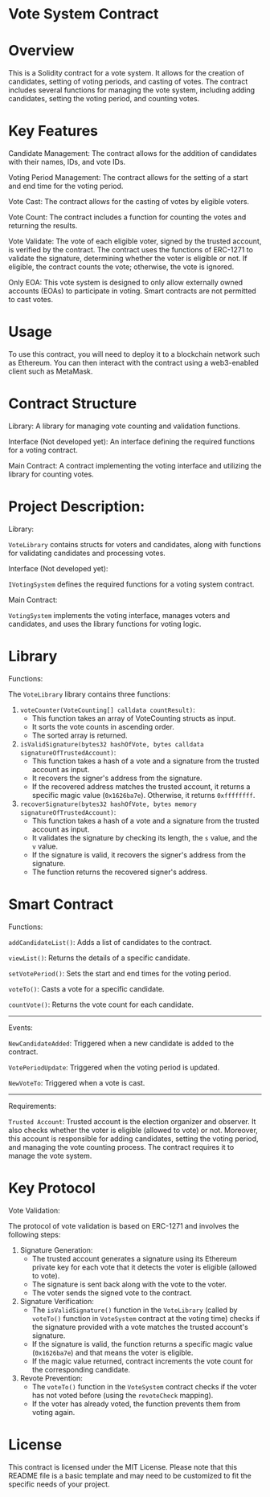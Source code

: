 # Vote System Contract
# Overview

This is a Solidity contract for a vote system. It allows for the creation of candidates, setting of voting periods, and casting of votes. The contract includes several functions for managing the vote system, including adding candidates, setting the voting period, and counting votes.

# Key Features

Candidate Management: The contract allows for the addition of candidates with their names, IDs, and vote IDs.

Voting Period Management: The contract allows for the setting of a start and end time for the voting period.

Vote Cast: The contract allows for the casting of votes by eligible voters.

Vote Count: The contract includes a function for counting the votes and returning the results.

Vote Validate: The vote of each eligible voter, signed by the trusted account, is verified by the contract. The contract uses the functions of ERC-1271 to validate the signature, determining whether the voter is eligible or not. If eligible, the contract counts the vote; otherwise, the vote is ignored.

Only EOA: This vote system is designed to only allow externally owned accounts (EOAs) to participate in voting. Smart contracts are not permitted to cast votes.

# Usage

To use this contract, you will need to deploy it to a blockchain network such as Ethereum. You can then interact with the contract using a web3-enabled client such as MetaMask.

# Contract Structure

Library:
A library for managing vote counting and validation functions.

Interface (Not developed yet):
An interface defining the required functions for a voting contract.

Main Contract:
A contract implementing the voting interface and utilizing the library for counting votes.
          
# Project Description:

Library: 

`VoteLibrary` contains structs for voters and candidates, along with functions for validating candidates and processing votes.

Interface (Not developed yet):

`IVotingSystem` defines the required functions for a voting system contract.

Main Contract:

`VotingSystem` implements the voting interface, manages voters and candidates, and uses the library functions for voting logic.

# Library

 Functions:

The `VoteLibrary` library contains three functions:
1) `voteCounter(VoteCounting[] calldata countResult)`:
   * This function takes an array of VoteCounting structs as input.
   * It sorts the vote counts in ascending order.
   * The sorted array is returned.
2) `isValidSignature(bytes32 hashOfVote, bytes calldata signatureOfTrustedAccount)`:
   * This function takes a hash of a vote and a signature from the trusted account as input.
   * It recovers the signer's address from the signature.
   * If the recovered address matches the trusted account, it returns a specific magic value (`0x1626ba7e`). Otherwise, it returns `0xffffffff`.
3) `recoverSignature(bytes32 hashOfVote, bytes memory signatureOfTrustedAccount)`:
   * This function takes a hash of a vote and a signature from the trusted account as input.
   * It validates the signature by checking its length, the `s` value, and the `v` value.
   * If the signature is valid, it recovers the signer's address from the signature.
   * The function returns the recovered signer's address.

# Smart Contract

Functions:

`addCandidateList()`: Adds a list of candidates to the contract.

`viewList()`: Returns the details of a specific candidate.

`setVotePeriod()`: Sets the start and end times for the voting period.

`voteTo()`: Casts a vote for a specific candidate.

`countVote()`: Returns the vote count for each candidate.

****************************************************************

Events: 

`NewCandidateAdded`: Triggered when a new candidate is added to the contract.

`VotePeriodUpdate`: Triggered when the voting period is updated.

`NewVoteTo`: Triggered when a vote is cast.

*****************************************************************

Requirements:

`Trusted Account`: Trusted account is the election organizer and observer. It also checks whether the voter is eligible (allowed to vote) or not. Moreover, this account is responsible for adding candidates, setting the voting period, and managing the vote counting process. The contract requires it to manage the vote system.

# Key Protocol

Vote Validation:

The protocol of vote validation is based on ERC-1271 and involves the following steps:

1) Signature Generation:
   * The trusted account generates a signature using its Ethereum private key for each vote that it detects the voter is eligible (allowed to vote).
   * The signature is sent back along with the vote to the voter.
   * The voter sends the signed vote to the contract.
2) Signature Verification:
   * The `isValidSignature()` function in the `VoteLibrary` (called by `voteTo()` function in `VoteSystem` contract at the voting time) checks if the signature provided with a vote matches the trusted account's signature.
   * If the signature is valid, the function returns a specific magic value (`0x1626ba7e`) and that means the voter is eligible.
   * If the magic value returned, contract increments the vote count for the corresponding candidate.
3) Revote Prevention:
   * The `voteTo()` function in the `VoteSystem` contract checks if the voter has not voted before (using the `revoteCheck` mapping).
   * If the voter has already voted, the function prevents them from voting again.
        

# License

This contract is licensed under the MIT License. Please note that this README file is a basic template and may need to be customized to fit the specific needs of your project.



